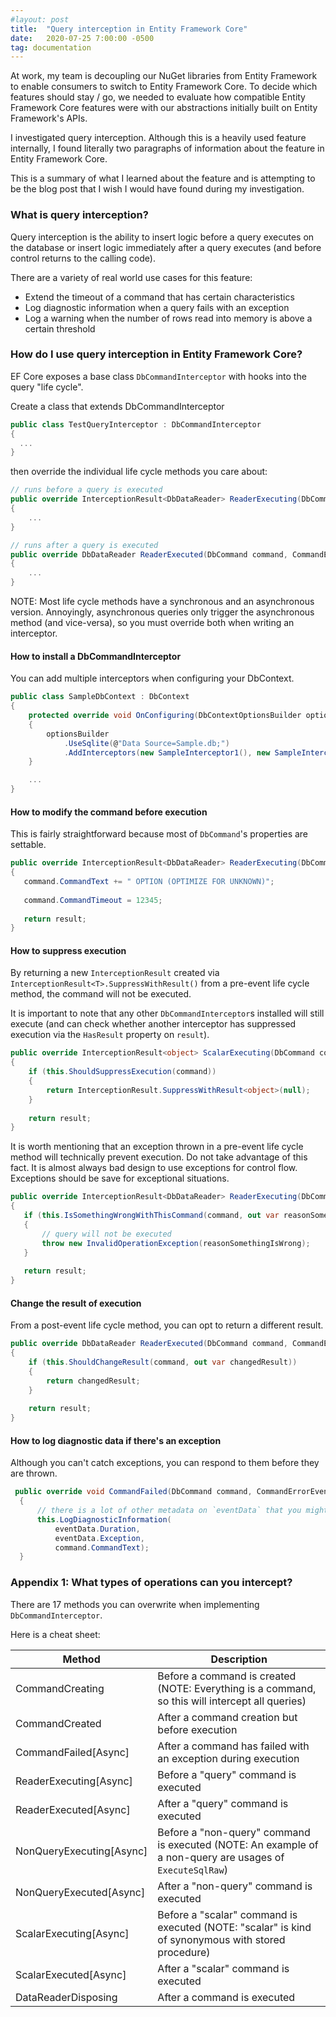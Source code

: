 ```yaml
---
#layout: post
title:  "Query interception in Entity Framework Core"
date:   2020-07-25 7:00:00 -0500
tag: documentation
---
```

At work, my team is decoupling our NuGet libraries from Entity Framework to enable consumers to switch to Entity Framework Core. To decide which features should stay / go, we needed to evaluate how compatible Entity Framework Core features were with our abstractions initially built on Entity Framework's APIs.

I investigated query interception. Although this is a heavily used feature internally, I found literally two paragraphs of information about the feature in Entity Framework Core.

This is a summary of what I learned about the feature and is attempting to be the blog post that I wish I would have found during my investigation.

### What is query interception?

Query interception is the ability to insert logic before a query executes on the database or insert logic immediately after a query executes (and before control returns to the calling code).

There are a variety of real world use cases for this feature:

- Extend the timeout of a command that has certain characteristics
- Log diagnostic information when a query fails with an exception
- Log a warning when the number of rows read into memory is above a certain threshold

### How do I use query interception in Entity Framework Core?

EF Core exposes a base class `DbCommandInterceptor` with hooks into the query "life cycle".

Create a class that extends DbCommandInterceptor

```cs
public class TestQueryInterceptor : DbCommandInterceptor
{
  ...
}
```

then override the individual life cycle methods you care about:

```cs
// runs before a query is executed
public override InterceptionResult<DbDataReader> ReaderExecuting(DbCommand command, CommandEventData eventData, InterceptionResult<DbDataReader> result)
{
    ...
}

// runs after a query is executed
public override DbDataReader ReaderExecuted(DbCommand command, CommandExecutedEventData eventData, DbDataReader result)
{
    ...
}
```

NOTE: Most life cycle methods have a synchronous and an asynchronous version. Annoyingly, asynchronous queries only trigger the asynchronous method (and vice-versa), so you must override both when writing an interceptor.

#### How to install a DbCommandInterceptor

You can add multiple interceptors when configuring your DbContext.

```cs
public class SampleDbContext : DbContext
{
    protected override void OnConfiguring(DbContextOptionsBuilder optionsBuilder)
    {
        optionsBuilder
            .UseSqlite(@"Data Source=Sample.db;")
            .AddInterceptors(new SampleInterceptor1(), new SampleInterceptor2());
    }

    ...
}
```

#### How to modify the command before execution

This is fairly straightforward because most of `DbCommand`'s properties are settable.

```cs
public override InterceptionResult<DbDataReader> ReaderExecuting(DbCommand command, CommandEventData eventData, InterceptionResult<DbDataReader> result)
{
   command.CommandText += " OPTION (OPTIMIZE FOR UNKNOWN)";
   
   command.CommandTimeout = 12345;
   
   return result;
}
```

#### How to suppress execution

By returning a new `InterceptionResult` created via `InterceptionResult<T>.SuppressWithResult()` from a pre-event life cycle method, the command will not be executed.

It is important to note that any other `DbCommandInterceptor`s installed will still execute (and can check whether another interceptor has suppressed execution via the `HasResult` property on `result`).

```cs
public override InterceptionResult<object> ScalarExecuting(DbCommand command, CommandEventData eventData, InterceptionResult<object> result)
{
    if (this.ShouldSuppressExecution(command))
    {
        return InterceptionResult.SuppressWithResult<object>(null);
    }
    
    return result;
}
```

It is worth mentioning that an exception thrown in a pre-event life cycle method will technically prevent execution. Do not take advantage of this fact. It is almost always bad design to use exceptions for control flow. Exceptions should be save for exceptional situations.

```cs
public override InterceptionResult<DbDataReader> ReaderExecuting(DbCommand command, CommandEventData eventData, InterceptionResult<DbDataReader> result)
{
   if (this.IsSomethingWrongWithThisCommand(command, out var reasonSomethingIsWrong))
   {
       // query will not be executed
       throw new InvalidOperationException(reasonSomethingIsWrong);
   }
   
   return result;
}
```

#### Change the result of execution

From a post-event life cycle method, you can opt to return a different result.

```cs
public override DbDataReader ReaderExecuted(DbCommand command, CommandExecutedEventData eventData, DbDataReader result)
{
    if (this.ShouldChangeResult(command, out var changedResult))
    {
        return changedResult;
    }
    
    return result;
}
```

#### How to log diagnostic data if there's an exception

Although you can't catch exceptions, you can respond to them before they are thrown.

```cs
 public override void CommandFailed(DbCommand command, CommandErrorEventData eventData)
  {
      // there is a lot of other metadata on `eventData` that you might find useful
      this.LogDiagnosticInformation(
          eventData.Duration,
          eventData.Exception,
          command.CommandText);
  }
```

### Appendix 1: What types of operations can you intercept?

There are 17 methods you can overwrite when implementing `DbCommandInterceptor`.

Here is a cheat sheet:

| Method | Description
|---|---
| CommandCreating | Before a command is created (NOTE: Everything is a command, so this will intercept all queries)
| CommandCreated | After a command creation but before execution
| CommandFailed[Async] | After a command has failed with an exception during execution
| ReaderExecuting[Async] | Before a "query" command is executed
| ReaderExecuted[Async] | After a "query" command is executed
| NonQueryExecuting[Async] | Before a "non-query" command is executed (NOTE: An example of a non-query are usages of `ExecuteSqlRaw`)
| NonQueryExecuted[Async] | After a "non-query" command is executed
| ScalarExecuting[Async] | Before a "scalar" command is executed (NOTE: "scalar" is kind of synonymous with stored procedure)
| ScalarExecuted[Async] | After a "scalar" command is executed
| DataReaderDisposing | After a command is executed
